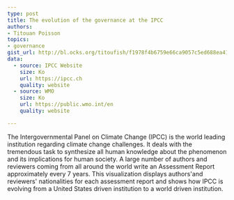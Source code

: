 ```yaml
---
type: post
title: The evolution of the governance at the IPCC
authors:
- Titouan Poisson
topics:
- governance
gist_url: http://bl.ocks.org/titoufish/f1978f4b6759e66ca9057c5ed688ea41
data:
  - source: IPCC Website
    size: Ko
    url: https://ipcc.ch
    quality: website
  - source: WMO
    size: Ko
    url: https://public.wmo.int/en
    quality: website

---
```


The Intergovernmental Panel on Climate Change (IPCC) is the world leading institution regarding climate change challenges. It deals with the tremendous task to synthesize all human knowledge about the phenomenon and its implications for human society. A large number of authors and reviewers coming from all around the world write an Assessment Report approximately every 7 years. This visualization displays authors'and reviewers' nationalities for each assessment report and shows how IPCC is evolving from a United States driven institution to a world driven institution.
